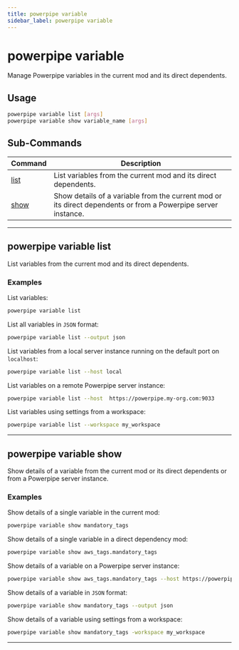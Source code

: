```yaml
---
title: powerpipe variable
sidebar_label: powerpipe variable
---
```


# powerpipe variable

Manage Powerpipe variables in the current mod and its direct dependents.

## Usage
```bash
powerpipe variable list [args]
powerpipe variable show variable_name [args]
```


## Sub-Commands

| Command | Description
|-|-
| [list](#powerpipe-variable-list) | List variables from the current mod and its direct dependents.
| [show](#powerpipe-variable-show) | Show details of a variable from the current mod or its direct dependents or from a Powerpipe server instance.


----
## powerpipe variable list
List variables from the current mod and its direct dependents.

### Examples


List variables:
```bash
powerpipe variable list
```


List all variables in `JSON` format:
```bash
powerpipe variable list --output json
```

List variables from a local server instance running on the default port on `localhost`:
```bash
powerpipe variable list --host local
```


List variables on a remote Powerpipe server instance:
```bash
powerpipe variable list --host  https://powerpipe.my-org.com:9033
```


List variables using settings from a workspace:
```bash
powerpipe variable list --workspace my_workspace
```


---

## powerpipe variable show
Show details of a variable from the current mod or its direct dependents or from a Powerpipe server instance.


### Examples

Show details of a single variable in the current mod:
```bash
powerpipe variable show mandatory_tags
```


Show details of a single variable in a direct dependency mod:
```bash
powerpipe variable show aws_tags.mandatory_tags
```

Show details of a variable on a Powerpipe server instance:
```bash
powerpipe variable show aws_tags.mandatory_tags --host https://powerpipe.my-org.com:9033
```


Show details of a variable in `JSON` format:
```bash
powerpipe variable show mandatory_tags --output json
```


Show details of a variable using settings from a workspace:
```bash
powerpipe variable show mandatory_tags -workspace my_workspace
```
---
